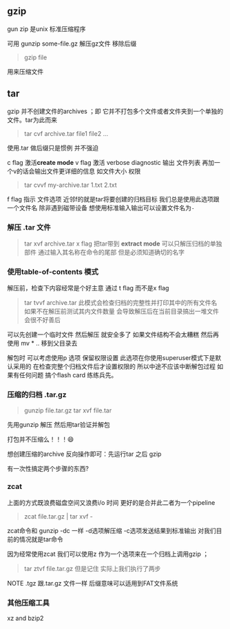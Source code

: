 ## gzip

gun zip 是unix 标准压缩程序

可用 gunzip some-file.gz 解压gz文件 移除后缀

> gzip file

用来压缩文件 

## tar 
gzip 并不创建文件的archives ；即 它并不打包多个文件或者文件夹到一个单独的文件。tar为此而来

> tar cvf archive.tar file1 file2 ...

使用.tar 做后缀只是惯例 并不强迫

c flag 激活**create mode**
v flag 激活 verbose diagnostic 输出  文件列表 再加一个v的话会输出文件更详细的信息 如文件大小 权限

> tar cvvf my-archive.tar  1.txt 2.txt 

f flag 指示 文件选项 近邻f的就是tar将要创建的归档目标 我们总是使用此选项跟一个文件名 除非遇到磁带设备 想使用标准输入输出可以设置文件名为`-`

### 解压 .tar 文件
> tar xvf archive.tar
x flag 把tar带到 **extract mode** 
可以只解压归档的单独部件 通过输入其名称在命令的尾部 但是必须知道确切的名字

### 使用table-of-contents 模式

解压前，检查下内容经常是个好主意 通过 t flag 而不是x flag

> tar tvvf archive.tar 
此模式会检查归档的完整性并打印其中的所有文件名 如果不在解压前测试其内文件数量 会导致解压后在当前目录搞出一堆文件 会很不好善后

可以先创建一个临时文件 然后解压 就安全多了 如果文件结构不会太糟糕 然后再使用 mv * .. 移到父目录去

解包时 可以考虑使用p 选项 保留权限设置 此选项在你使用superuser模式下是默认采用的
在检查完整个归档文件后才设置权限的 所以中途不应该中断解包过程
如果有任何问题 搞个flash card 练练兵先。

### 压缩的归档 .tar.gz

> gunzip file.tar.gz
> tar xvf file.tar

先用gunzip 解压 然后用tar验证并解包

打包并不压缩么！！！😄

想创建压缩的archive 反向操作即可：先运行tar 之后 gzip

有一次性搞定两个步骤的东西?

### zcat 

上面的方式既浪费磁盘空间又浪费i/o 时间 更好的是合并此二者为一个pipeline

> zcat file.tar.gz | tar xvf -

zcat命令和  gunzip -dc 一样  -d选项解压缩 -c选项发送结果到标准输出 对我们目前的情况就是tar命令

因为经常使用zcat 我们可以使用z 作为一个选项来在一个归档上调用gzip ；
> tar ztvf  file.tar.gz 
但是记住 实际上我们执行了两步 

NOTE .tgz 跟.tar.gz 文件一样 后缀意味可以适用到FAT文件系统

### 其他压缩工具

xz and bzip2